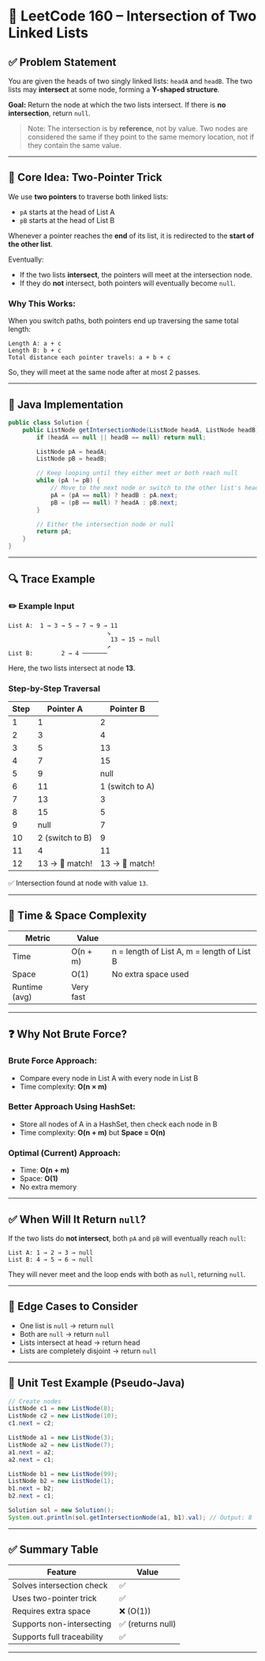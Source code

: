 # 📌 LeetCode 160 – Intersection of Two Linked Lists

## ✅ Problem Statement

You are given the heads of two singly linked lists: `headA` and `headB`. The two lists may **intersect** at some node, forming a **Y-shaped structure**.

**Goal:** Return the node at which the two lists intersect. If there is **no intersection**, return `null`.

> Note: The intersection is by **reference**, not by value. Two nodes are considered the same if they point to the same memory location, not if they contain the same value.

---

## 🧠 Core Idea: Two-Pointer Trick

We use **two pointers** to traverse both linked lists:

* `pA` starts at the head of List A
* `pB` starts at the head of List B

Whenever a pointer reaches the **end** of its list, it is redirected to the **start of the other list**.

Eventually:

* If the two lists **intersect**, the pointers will meet at the intersection node.
* If they do **not** intersect, both pointers will eventually become `null`.

### Why This Works:

When you switch paths, both pointers end up traversing the same total length:

```
Length A: a + c
Length B: b + c
Total distance each pointer travels: a + b + c
```

So, they will meet at the same node after at most 2 passes.

---

## 🔧 Java Implementation

```java
public class Solution {
    public ListNode getIntersectionNode(ListNode headA, ListNode headB) {
        if (headA == null || headB == null) return null;

        ListNode pA = headA;
        ListNode pB = headB;

        // Keep looping until they either meet or both reach null
        while (pA != pB) {
            // Move to the next node or switch to the other list's head
            pA = (pA == null) ? headB : pA.next;
            pB = (pB == null) ? headA : pB.next;
        }

        // Either the intersection node or null
        return pA;
    }
}
```

---

## 🔍 Trace Example

### ✏️ Example Input

```
List A:  1 → 3 → 5 → 7 → 9 → 11
                            ↘
                             13 → 15 → null
                            ↗
List B:        2 → 4 ───────
```

Here, the two lists intersect at node **13**.

### Step-by-Step Traversal

| Step | Pointer A       | Pointer B       |
| ---- | --------------- | --------------- |
| 1    | 1               | 2               |
| 2    | 3               | 4               |
| 3    | 5               | 13              |
| 4    | 7               | 15              |
| 5    | 9               | null            |
| 6    | 11              | 1 (switch to A) |
| 7    | 13              | 3               |
| 8    | 15              | 5               |
| 9    | null            | 7               |
| 10   | 2 (switch to B) | 9               |
| 11   | 4               | 11              |
| 12   | 13 → 🎯 match!  | 13 → 🎯 match!  |

✅ Intersection found at node with value `13`.

---

## 🧮 Time & Space Complexity

| Metric        | Value     |                                            |
| ------------- | --------- | ------------------------------------------ |
| Time          | O(n + m)  | n = length of List A, m = length of List B |
| Space         | O(1)      | No extra space used                        |
| Runtime (avg) | Very fast |                                            |

---

## ❓ Why Not Brute Force?

### Brute Force Approach:

* Compare every node in List A with every node in List B
* Time complexity: **O(n × m)**

### Better Approach Using HashSet:

* Store all nodes of A in a HashSet, then check each node in B
* Time complexity: **O(n + m)** but **Space = O(n)**

### Optimal (Current) Approach:

* Time: **O(n + m)**
* Space: **O(1)**
* No extra memory

---

## ✅ When Will It Return `null`?

If the two lists do **not intersect**, both `pA` and `pB` will eventually reach `null`:

```plaintext
List A: 1 → 2 → 3 → null
List B: 4 → 5 → 6 → null
```

They will never meet and the loop ends with both as `null`, returning `null`.

---

## 🔬 Edge Cases to Consider

* One list is `null` → return `null`
* Both are `null` → return `null`
* Lists intersect at head → return head
* Lists are completely disjoint → return `null`

---

## 🧪 Unit Test Example (Pseudo-Java)

```java
// Create nodes
ListNode c1 = new ListNode(8);
ListNode c2 = new ListNode(10);
c1.next = c2;

ListNode a1 = new ListNode(3);
ListNode a2 = new ListNode(7);
a1.next = a2;
a2.next = c1;

ListNode b1 = new ListNode(99);
ListNode b2 = new ListNode(1);
b1.next = b2;
b2.next = c1;

Solution sol = new Solution();
System.out.println(sol.getIntersectionNode(a1, b1).val); // Output: 8
```

---

## ✅ Summary Table

| Feature                    | Value            |
| -------------------------- | ---------------- |
| Solves intersection check  | ✅                |
| Uses two-pointer trick     | ✅                |
| Requires extra space       | ❌ (O(1))         |
| Supports non-intersecting  | ✅ (returns null) |
| Supports full traceability | ✅                |

---
